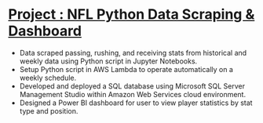 # [Project : NFL Python Data Scraping & Dashboard](https://github.com/JacobLender/NFL-Stats) 
* Data scraped passing, rushing, and receiving stats from historical and weekly data using Python script in Jupyter Notebooks.
* Setup Python script in AWS Lambda to operate automatically on a weekly schedule.
* Developed and deployed a SQL database using Microsoft SQL Server Management Studio within Amazon Web Services cloud environment.
* Designed a Power BI dashboard for user to view player statistics by stat type and position.



